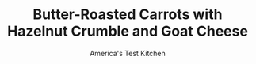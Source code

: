 ---
layout: ../../layouts/MarkdownPostLayout.astro
title: Butter-Roasted Carrots with Hazelnut Crumble and Goat Cheese
author: America's Test Kitchen
pubDate: 2023-03-15
description: "This composed side dish is as delicious as it is pretty."
image_url: https://res.cloudinary.com/hksqkdlah/image/upload/ar_1:1,c_fill,dpr_2.0,f_auto,fl_lossy.progressive.strip_profile,g_faces:auto,q_auto:low,w_344/SFS_ButterRoastedCarrotsHazelnutCrumbleGoatCheesePepperoncini-43_ppmsiq
tags: ["Side Dishes","Vegetables","Cheese"]
calories: 2078
protein: 6
carbohydrates: 12
fats: 18
fiber: 5
ingredients: ["¼ cup skinned, hazelnuts","1 tablespoon, sesame seeds","2 teaspoons, coriander seeds","1 teaspoon, minced fresh thyme","1 teaspoon, grated lemon zest","¼ teaspoon, table salt","5 tablespoons, unsalted butter, melted, divided","3 pounds, carrots, peeled","2 teaspoons, table salt","2 teaspoons, pepper","4 ounces, goat cheese, crumbled (1 cup)","3 tablespoons, pepperoncini, stemmed and sliced into thin rings","2 tablespoons, extra-virgin olive oil","2 tablespoons, chopped fresh parsley"]
serves: 8
time: "1½ hours"
instructions: ["FOR THE HAZELNUT CRUMBLE: Adjust oven rack to lowest position and heat oven to 350 degrees. Spread hazelnuts, sesame seeds, and coriander seeds in even layer on rimmed baking sheet and bake until hazelnuts are deep golden brown and seeds are fragrant, 7 to 9 minutes. Let mixture cool on sheet for 10 minutes.","Transfer hazelnut mixture to food processor. Add thyme, lemon zest, and salt and pulse until finely chopped, 8 to 10 pulses. Transfer hazelnut crumble to small bowl; set aside. (Crumble can be stored in airtight container for up to 1 month.)","FOR THE CARROTS: Increase oven temperature to 450 degrees. Pour 4 tablespoons melted butter onto rimmed baking sheet; tilt and swirl sheet until surface is evenly coated with butter.","Cut carrots in half crosswise, then cut each piece in half lengthwise. Toss carrots, salt, pepper, and remaining 1 tablespoon melted butter together in large bowl, then arrange carrots in even layer on prepared sheet. Roast carrots on lowest rack until well browned on bottoms and paring knife inserted into thickest carrots meets with little resistance, 40 to 50 minutes.","Using spatula, transfer carrots to serving platter. Sprinkle with hazelnut crumble, goat cheese, and pepperoncini. Drizzle with oil and sprinkle with parsley. Serve warm or at room temperature."]
nutrition: ["612 mg Potassium, K","142 mg Phosphorus, P","115 mg Calcium, Ca","1 mg Iron, Fe","38 mg Magnesium, Mg","502 mg Sodium, Na","18 g Total lipid (fat)","1 mg Niacin","7 g Fatty acids, total monounsaturated","1 g Fatty acids, total polyunsaturated","13 mg Vitamin C, total ascorbic acid","29 mg Cholesterol","8 g Fatty acids, total saturated","5 g Fiber, total dietary","43 µg Folate, food","8 g Sugars, total","42 µg Vitamin K (phylloquinone)","169 g Water","18 g Carbohydrate, by difference","43 µg Folate, DFE","6 g Protein","2 mg Vitamin E (alpha-tocopherol)","1550 µg Vitamin A, RAE","12 g Carbohydrates (net)","259 kcal Energy","2078 calories"]
notes: "Look for carrots that are 1 to 1½ inches in diameter at the larger end; larger or smaller carrots may need to be cooked for a slightly longer or slightly shorter time, respectively. The carrots may appear crowded on the baking sheet in step 4; this is OK."
---